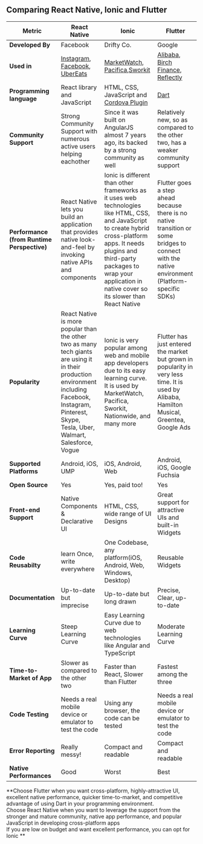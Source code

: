 ## Comparing React Native, Ionic and Flutter

|Metric| React Native  |     Ionic     |     Flutter     |
|------| ------------- | ------------- |-----------------|
| **Developed By** | Facebook | Drifty Co.  | Google  |
| **Used in**  | [Instagram](https://www.instagram.com/), [Facebook](https://www.facebook.com/), [UberEats](https://www.ubereats.com/) |  [MarketWatch](https://www.marketwatch.com/), [Pacifica](https://www.pacificacompanies.co.in/),[Sworkit](https://sworkit.com/)  | [Alibaba](https://www.alibaba.com/?src=sem_ggl&cmpgn=8652583628&adgrp=88567885882&fditm=&tgt=kwd-14739453&locintrst=&locphyscl=9040199&mtchtyp=e&ntwrk=g&device=c&dvcmdl=&creative=406886227602&plcmnt=&plcmntcat=&p1=&p2=&aceid=&position=&gclid=CjwKCAjwwYP2BRBGEiwAkoBpAre5FTQpdiA5E2bTIXZYY3BhUuGaht4Fta1rMnaHEY7y6gWTIQ_uFRoCmcAQAvD_BwE), [Birch Finance](https://birchfinance.com/), [Reflectly](https://reflectly.app/) |
| **Programming language** |  React library and JavaScript  | HTML, CSS, JavaScript and [Cordova Plugin](https://github.com/ionic-team/cordova-plugin-ionic)  | [Dart](https://dart.dev/)  |
| **Community Support**  | Strong Community Support with numerous active users helping eachother  | Since it was built on AngularJS almost 7 years ago, its backed by a strong community as well |  Relatively new, so as compared to the other two, has a weaker community support |
| **Performance (from Runtime Perspective)**| React Native lets you build an application that provides native look-and-feel by invoking native APIs and components |    Ionic is different than other frameworks as it uses web technologies like HTML, CSS, and JavaScript to create hybrid cross-platform apps. It needs plugins and third-party packages to wrap your application in native cover so its slower than React Native |  Flutter goes a step ahead because there is no native transition or some bridges to connect with the native environment (Platform-specific SDKs)  |
| **Popularity**  | React Native is more popular than the other two as many tech giants are using it in their production environment including Facebook, Instagram, Pinterest, Skype, Tesla, Uber, Walmart, Salesforce, Vogue | Ionic is very popular among web and mobile app developers due to its easy learning curve. It is used by MarketWatch, Pacifica, Sworkit, Nationwide, and many more | Flutter has just entered the market but grown in popularity in very less time. It is used by Alibaba, Hamilton Musical, Greentea, Google Ads  | 
| **Supported Platforms** | Android, iOS, UMP | iOS, Android, Web  | Android, iOS, Google Fuchsia  |
| **Open Source** | Yes | Yes, paid too! | Yes |
| **Front-end Support** | Native Components & Declarative UI  | HTML, CSS, wide range of UI Designs | Great support for attractive UIs and built-in Widgets |
| **Code Reusabilty** | learn Once, write everywhere  | One Codebase, any platform(iOS, Android, Web, Windows, Desktop)  | Reusable Widgets  |
|**Documentation**| Up-to-date but imprecise  |   Up-to-date but long drawn | Precise, Clear, up-to-date  |
| **Learning Curve**  | Steep Learning Curve |  Easy Learning Curve due to web technologies like Angular and TypeScript | Moderate Learning Curve |
|**Time-to-Market of App**| Slower as compared to the other two | Faster than React, Slower than Flutter | Fastest among the three |
|**Code Testing**|  Needs a real mobile device or emulator to test the code | Using any browser, the code can be tested | Needs a real mobile device or emulator to test the code   |
|**Error Reporting**| Really messy! | Compact and readable  | Compact and readable  |
| **Native Performances**  |  Good  | Worst | Best  | 

**Choose Flutter when you want cross-platform, highly-attractive UI, excellent native performance, quicker time-to-market, and competitive advantage of using Dart in your programming environment.<br>
Choose React Native when you want to leverage the support from the stronger and mature community, native app performance, and popular JavaScript in developing cross-platform apps<br>
If you are low on budget and want excellent performance, you can opt for Ionic
**


